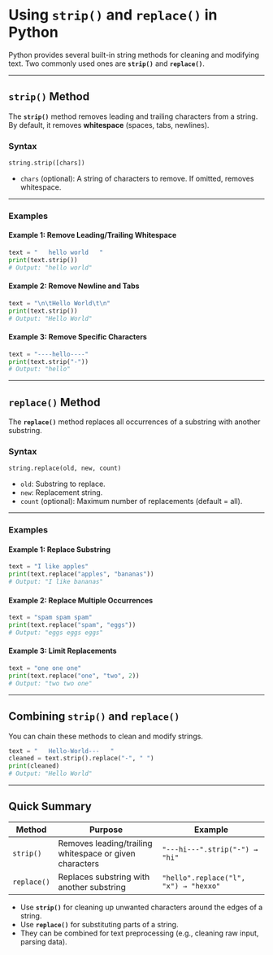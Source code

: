 
# Using `strip()` and `replace()` in Python

Python provides several built-in string methods for cleaning and modifying text. Two commonly used ones are **`strip()`** and **`replace()`**.

---

## `strip()` Method

The **`strip()`** method removes leading and trailing characters from a string.  
By default, it removes **whitespace** (spaces, tabs, newlines).

### Syntax
```python
string.strip([chars])
````

* `chars` (optional): A string of characters to remove. If omitted, removes whitespace.

---

### Examples

#### Example 1: Remove Leading/Trailing Whitespace

```python
text = "   hello world   "
print(text.strip())
# Output: "hello world"
```

#### Example 2: Remove Newline and Tabs

```python
text = "\n\tHello World\t\n"
print(text.strip())
# Output: "Hello World"
```

#### Example 3: Remove Specific Characters

```python
text = "----hello----"
print(text.strip("-"))
# Output: "hello"
```

---

## `replace()` Method

The **`replace()`** method replaces all occurrences of a substring with another substring.

### Syntax

```python
string.replace(old, new, count)
```

* `old`: Substring to replace.
* `new`: Replacement string.
* `count` (optional): Maximum number of replacements (default = all).

---

### Examples

#### Example 1: Replace Substring

```python
text = "I like apples"
print(text.replace("apples", "bananas"))
# Output: "I like bananas"
```

#### Example 2: Replace Multiple Occurrences

```python
text = "spam spam spam"
print(text.replace("spam", "eggs"))
# Output: "eggs eggs eggs"
```

#### Example 3: Limit Replacements

```python
text = "one one one"
print(text.replace("one", "two", 2))
# Output: "two two one"
```

---

## Combining `strip()` and `replace()`

You can chain these methods to clean and modify strings.

```python
text = "   Hello-World---   "
cleaned = text.strip().replace("-", " ")
print(cleaned)
# Output: "Hello World"
```

---

## Quick Summary

| Method      | Purpose                                                 | Example                               |
| ----------- | ------------------------------------------------------- | ------------------------------------- |
| `strip()`   | Removes leading/trailing whitespace or given characters | `"---hi---".strip("-") → "hi"`        |
| `replace()` | Replaces substring with another substring               | `"hello".replace("l", "x") → "hexxo"` |

* Use **`strip()`** for cleaning up unwanted characters around the edges of a string.
* Use **`replace()`** for substituting parts of a string.
* They can be combined for text preprocessing (e.g., cleaning raw input, parsing data).

```


